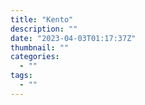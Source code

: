 ```yaml
---
title: "Kento"
description: ""
date: "2023-04-03T01:17:37Z"
thumbnail: ""
categories:
  - ""
tags:
  - ""
---
```

